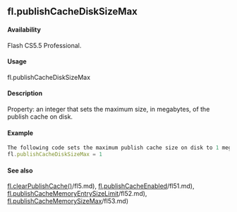 ## fl.publishCacheDiskSizeMax

#### Availability

Flash CS5.5 Professional.

#### Usage

fl.publishCacheDiskSizeMax

#### Description

Property: an integer that sets the maximum size, in megabytes, of the publish cache on disk.

#### Example

```javascript
The following code sets the maximum publish cache size on disk to 1 megabyte:
fl.publishCacheDiskSizeMax = 1

```
#### See also

[fl.clearPublishCache()](#!AdobeDocs/developers-animatesdk-docs/test/flash_object_(fl)/fl5.md)/fl5.md), [fl.publishCacheEnabled](#!AdobeDocs/developers-animatesdk-docs/test/flash_object_(fl)/fl51.md)/fl51.md), [fl.publishCacheMemoryEntrySizeLimit](#!AdobeDocs/developers-animatesdk-docs/test/flash_object_(fl)/fl52.md)/fl52.md), [fl.publishCacheMemorySizeMax](#!AdobeDocs/developers-animatesdk-docs/test/flash_object_(fl)/fl53.md)/fl53.md)

<span id="fl.publishCacheEnabled" class="anchor"></span>
